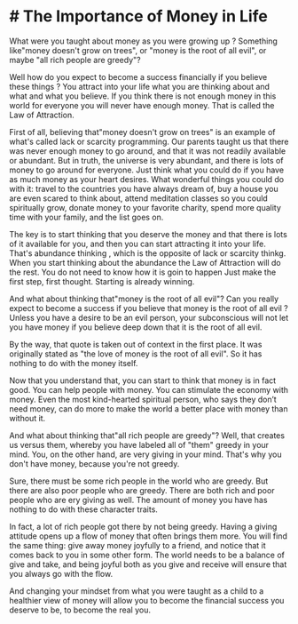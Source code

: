 # # The Importance of Money in Life

What were you taught about money as you were growing up ? Something like"money doesn't grow on trees", or "money is the root of all evil", or maybe "all rich people are greedy"?

Well how do you expect to become a success financially if you believe these things ? You attract into your life what you are thinking about and what and what you believe. If you think there is not enough money in this world for everyone you will never have enough money. That is called the Law of Attraction.

First of all, believing that"money doesn't grow on trees" is an example of what's called lack or scarcity programming. Our parents taught us that there was never enough money to go around, and that it was not readily available or abundant. But in truth, the universe is very abundant, and there is lots of money to go around for everyone. Just think what you could do if you have as much money as your heart desires. What wonderful things you could do with it: travel to the countries you have always dream of, buy a house you are even scared to think about, attend meditation classes so you could spiritually grow, donate money to your favorite charity, spend more quality time with your family, and the list goes on.

The key is to start thinking that you deserve the money and that there is lots of it available for you, and then you can start attracting it into your life. That's abundance thinking , which is the opposite of lack or scarcity thinkg. When you start thinking about the abundance the Law of Attraction will do the rest. You do not need to know how it is goin to happen Just make the first step, first thought. Starting is already winning.

And what about thinking that"money is the root of all evil"? Can you really expect to become a success if you believe that money is the root of all evil ? Unless you have a desire to be an evil person, your subconscious will not let you have money if you believe deep down that it is the root of all evil.

By the way, that quote is taken out of context in the first place. It was originally stated as "the love of money is the root of all evil". So it has nothing to do with the money itself.

Now that you understand that, you can start to think that money is in fact good. You can help people with money. You can stimulate the economy with money. Even the most kind-hearted spiritual person, who says they don’t need money, can do more to make the world a better place with money than without it.

And what about thinking that"all rich people are greedy"? Well, that creates us versus them, whereby you have labeled all of "them" greedy in your mind. You, on the other hand, are very giving in your mind. That's why you don't have money, because you're not greedy.

Sure, there must be some rich people in the world who are greedy. But there are also poor people who are greedy. There are both rich and poor people who are ery giving as well. The amount of money you have has nothing to do with these character traits.

In fact, a lot of rich people got there by not being greedy. Having a giving attitude opens up a flow of money that often brings them more. You will find the same thing: give away money joyfully to a friend, and notice that it comes back to you in some other form. The world needs to be a balance of give and take, and being joyful both as you give and receive will ensure that you always go with the flow.

And changing your mindset from what you were taught as a child to a healthier view of money will allow you to become the financial success you deserve to be, to become the real you.

